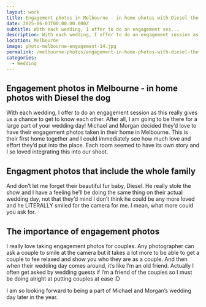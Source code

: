 ```yaml
---
layout: work
title: Engagement photos in Melbourne - in home photos with Diesel the dog
date: 2025-06-03T00:00:00.000Z
subtitle: With each wedding, I offer to do an engagement ses...
description: With each wedding, I offer to do an engagement session as this really gives us a chance to get to know each other. After all, I am going to be there for a large part of your wedding day!
location: Melbourne
image: photo-melbourne-engagement-14.jpg
permalink: /melbourne-photos/engagement-in-home-photos-with-diesel-the-dog/
categories:
  - Wedding
---
```


## Engagement photos in Melbourne - in home photos with Diesel the dog

With each wedding, I offer to do an engagement session as this really gives us a chance to get to know each other. After all, I am going to be there for a large part of your wedding day! 
Michael and Morgan decided they’d love to have their engagement photos taken in their home in Melbourne. This is their first home together and I could immediately see how much love and effort they’d put into the place. Each room seemed to have its own story and I so loved integrating this into our shoot. 

## Engagment photos that include the whole family

And don’t let me forget their beautiful fur baby, Diesel. He really stole the show and I have a feeling he’ll be doing the same thing on their actual wedding day, not that they’d mind I don’t think he could be any more loved and he LITERALLY smiled for the camera for me. I mean, what more could you ask for. 

## The importance of engagement photos

I really love taking engagement photos for couples. Any photographer can ask a couple to smile at the camera but it takes a lot more to be able to get a couple to fee relaxed and show you who they are as a couple. And then when their wedding day comes around, it’s like I’m an old friend. Actually I often get asked by wedding guests if I’m a friend of the couples so I must be doing alright at putting couples at ease :D

I am so looking forward to being a part of Michael and Morgan’s wedding day later in the year.
